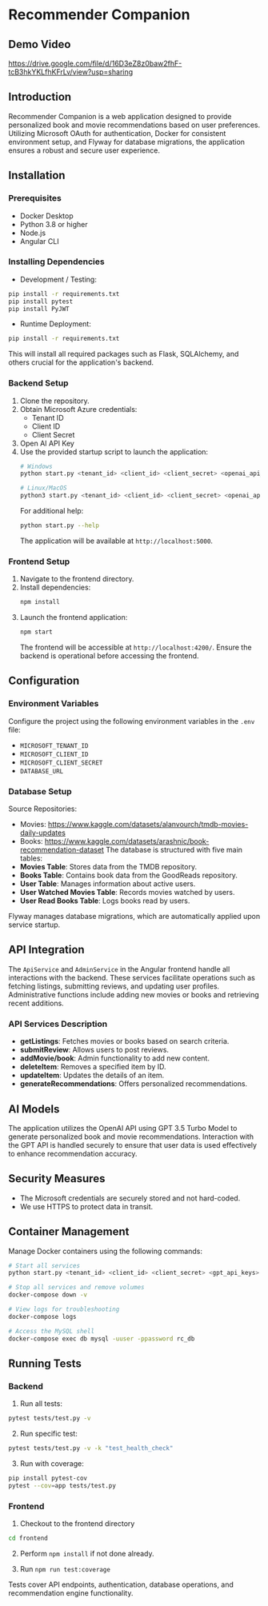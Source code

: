 # Recommender Companion
## Demo Video
https://drive.google.com/file/d/16D3eZ8z0baw2fhF-tcB3hkYKLfhKFrLv/view?usp=sharing

## Introduction
Recommender Companion is a web application designed to provide personalized book and movie recommendations based on user preferences. Utilizing Microsoft OAuth for authentication, Docker for consistent environment setup, and Flyway for database migrations, the application ensures a robust and secure user experience.

## Installation

### Prerequisites
- Docker Desktop
- Python 3.8 or higher
- Node.js
- Angular CLI

### Installing Dependencies

- Development / Testing:
```bash
pip install -r requirements.txt
pip install pytest
pip install PyJWT
```
- Runtime Deployment:
```bash
pip install -r requirements.txt
```
This will install all required packages such as Flask, SQLAlchemy, and others crucial for the application's backend.

### Backend Setup
1. Clone the repository.
2. Obtain Microsoft Azure credentials:
   - Tenant ID
   - Client ID
   - Client Secret
3. Open AI API Key
4. Use the provided startup script to launch the application:
    ```bash
    # Windows
    python start.py <tenant_id> <client_id> <client_secret> <openai_api_key>

    # Linux/MacOS
    python3 start.py <tenant_id> <client_id> <client_secret> <openai_api_key>
    ```
   For additional help:
   ```bash
   python start.py --help
   ```
   The application will be available at `http://localhost:5000`.

### Frontend Setup
1. Navigate to the frontend directory.
2. Install dependencies:
   ```bash
   npm install
   ```
3. Launch the frontend application:
   ```bash
   npm start
   ```
   The frontend will be accessible at `http://localhost:4200/`. Ensure the backend is operational before accessing the frontend.

## Configuration

### Environment Variables
Configure the project using the following environment variables in the `.env` file:
- `MICROSOFT_TENANT_ID`
- `MICROSOFT_CLIENT_ID`
- `MICROSOFT_CLIENT_SECRET`
- `DATABASE_URL`

### Database Setup
Source Repositories:
- Movies: https://www.kaggle.com/datasets/alanvourch/tmdb-movies-daily-updates
- Books: https://www.kaggle.com/datasets/arashnic/book-recommendation-dataset
The database is structured with five main tables:
- **Movies Table**: Stores data from the TMDB repository.
- **Books Table**: Contains book data from the GoodReads repository.
- **User Table**: Manages information about active users.
- **User Watched Movies Table**: Records movies watched by users.
- **User Read Books Table**: Logs books read by users.

Flyway manages database migrations, which are automatically applied upon service startup.

## API Integration
The `ApiService` and `AdminService` in the Angular frontend handle all interactions with the backend. These services facilitate operations such as fetching listings, submitting reviews, and updating user profiles. Administrative functions include adding new movies or books and retrieving recent additions.

### API Services Description
- **getListings**: Fetches movies or books based on search criteria.
- **submitReview**: Allows users to post reviews.
- **addMovie/book**: Admin functionality to add new content.
- **deleteItem**: Removes a specified item by ID.
- **updateItem**: Updates the details of an item.
- **generateRecommendations**: Offers personalized recommendations.

## AI Models
The application utilizes the OpenAI API using GPT 3.5 Turbo Model to generate personalized book and movie recommendations. Interaction with the GPT API is handled securely to ensure that user data is used effectively to enhance recommendation accuracy.

## Security Measures
- The Microsoft credentials are securely stored and not hard-coded.
- We use HTTPS to protect data in transit.

## Container Management
Manage Docker containers using the following commands:
```bash
# Start all services
python start.py <tenant_id> <client_id> <client_secret> <gpt_api_keys>

# Stop all services and remove volumes
docker-compose down -v

# View logs for troubleshooting
docker-compose logs

# Access the MySQL shell
docker-compose exec db mysql -uuser -ppassword rc_db
```


## Running Tests

### Backend

1. Run all tests:
```bash
pytest tests/test.py -v
```

2. Run specific test:
```bash
pytest tests/test.py -v -k "test_health_check"
```

3. Run with coverage:
```bash
pip install pytest-cov
pytest --cov=app tests/test.py
```

### Frontend

1. Checkout to the frontend directory
```bash
cd frontend
```

2. Perform `npm install` if not done already.

3. Run `npm run test:coverage`

Tests cover API endpoints, authentication, database operations, and recommendation engine functionality.

